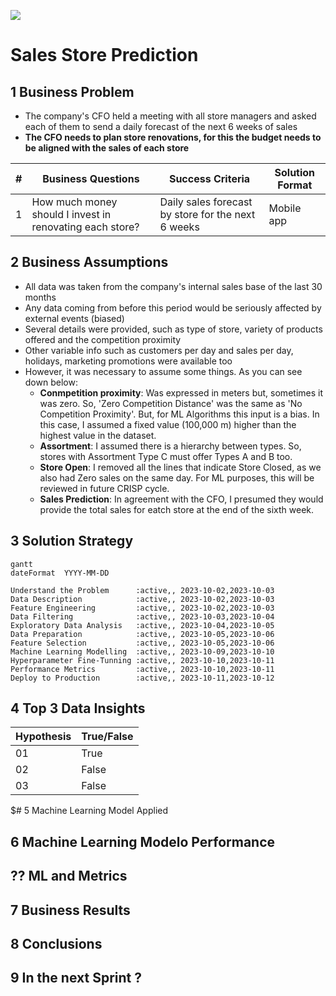![](https://www.rossmann.de/medias/logo-rossmann-signet.svg?context=bWFzdGVyfGltYWdlc3wxNDk4M3xpbWFnZS9zdmcreG1sfHN5cy1tYXN0ZXIvaW1hZ2VzLzMxNzc2Mjg0NjM5MjYyL2xvZ28tcm9zc21hbm4tc2lnbmV0LnN2Z3w1Mjg4NzcyMGFlMmY0YTUzMTY2NmExYWRiN2Q3OTNjZTg0NmQxZTlhOTVhODQzNWNiNGUyMzdjMDU0MWFhOWVl)
# Sales Store Prediction

## 1 Business Problem
- The company's CFO held a meeting with all store managers and asked each of them to send a daily forecast of the next 6 weeks of sales
- **The CFO needs to plan store renovations, for this the budget needs to be aligned with the sales of each store**

| # | Business Questions                                       | Success Criteria                                   | Solution Format |
|---|----------------------------------------------------------|----------------------------------------------------|-----------------|
| 1 | How much money should I invest in renovating each store? | Daily sales forecast by store for the next 6 weeks | Mobile app      |

## 2 Business Assumptions
- All data was taken from the company's internal sales base of the last 30 months
- Any data coming from before this period would be seriously affected by external events (biased)
- Several details were provided, such as type of store, variety of products offered and the competition proximity
- Other variable info such as customers per day and sales per day, holidays, marketing promotions were available too
- However, it was necessary to assume some things. As you can see down below:
  - **Conmpetition proximity**: Was expressed in meters but, sometimes it was zero. So, 'Zero Competition Distance' was the same as 'No Competition Proximity'. But, for ML Algorithms this input is a bias. In this case, I assumed a fixed value (100,000 m) higher than the highest value in the dataset.
  - **Assortment**: I assumed there is a hierarchy between types. So, stores with Assortment Type C must offer Types A and B too.
  - **Store Open**: I removed all the lines that indicate Store Closed, as we also had Zero sales on the same day. For ML purposes, this will be reviewed in future CRISP cycle.
  - **Sales Prediction**: In agreement with the CFO, I presumed they would provide the total sales for eatch store at the end of the sixth week.

## 3 Solution Strategy
```mermaid
gantt
dateFormat  YYYY-MM-DD

Understand the Problem      :active,, 2023-10-02,2023-10-03
Data Description            :active,, 2023-10-02,2023-10-03
Feature Engineering         :active,, 2023-10-02,2023-10-03
Data Filtering              :active,, 2023-10-03,2023-10-04
Exploratory Data Analysis   :active,, 2023-10-04,2023-10-05
Data Preparation            :active,, 2023-10-05,2023-10-06
Feature Selection           :active,, 2023-10-05,2023-10-06
Machine Learning Modelling  :active,, 2023-10-09,2023-10-10
Hyperparameter Fine-Tunning :active,, 2023-10-10,2023-10-11
Performance Metrics         :active,, 2023-10-10,2023-10-11
Deploy to Production        :active,, 2023-10-11,2023-10-12
```
## 4 Top 3 Data Insights
| Hypothesis | True/False |
|------------|------------|
| 01         | True       |
| 02         | False      |
| 03         | False      |

$# 5 Machine Learning Model Applied

## 6 Machine Learning Modelo Performance

## ?? ML and Metrics

## 7 Business Results

## 8 Conclusions

## 9 In the next Sprint ?
